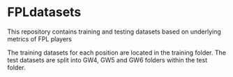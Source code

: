 # FPLdatasets
This repository contains training and testing datasets based on underlying metrics of FPL players

The training datasets for each position are located in the training folder.
The test datasets are split into GW4, GW5 and GW6 folders within the test folder.
